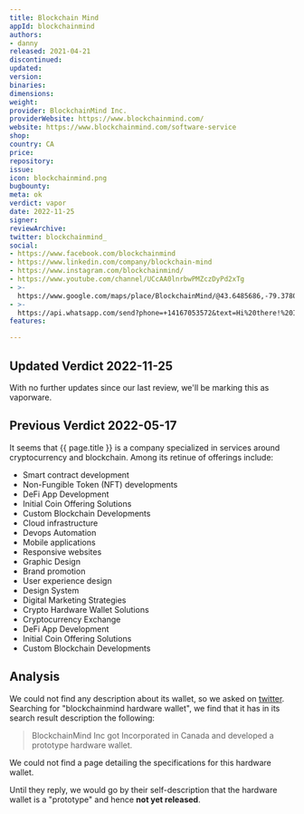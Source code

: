 ```yaml
---
title: Blockchain Mind
appId: blockchainmind
authors:
- danny
released: 2021-04-21
discontinued: 
updated: 
version: 
binaries: 
dimensions: 
weight: 
provider: BlockchainMind Inc.
providerWebsite: https://www.blockchainmind.com/
website: https://www.blockchainmind.com/software-service
shop: 
country: CA
price: 
repository: 
issue: 
icon: blockchainmind.png
bugbounty: 
meta: ok
verdict: vapor
date: 2022-11-25
signer: 
reviewArchive: 
twitter: blockchainmind_
social:
- https://www.facebook.com/blockchainmind
- https://www.linkedin.com/company/blockchain-mind
- https://www.instagram.com/blockchainmind/
- https://www.youtube.com/channel/UCcAA0lnrbwPMZczDyPd2xTg
- >-
  https://www.google.com/maps/place/BlockchainMind/@43.6485686,-79.3780473,17z/data=!3m1!4b1!4m5!3m4!1s0x89d4cd7ccb1664cf:0xa20fcd79fe163a0a!8m2!3d43.6485686!4d-79.3780473
- >-
  https://api.whatsapp.com/send?phone=+14167053572&text=Hi%20there!%20I%20have%20a%20question%20:)
features: 

---
```


## Updated Verdict 2022-11-25

With no further updates since our last review, we'll be marking this as vaporware.

## Previous Verdict 2022-05-17

It seems that {{ page.title }} is a company specialized in services around cryptocurrency and blockchain. Among its retinue of offerings include: 

- Smart contract development 
- Non-Fungible Token (NFT) developments
- DeFi App Development
- Initial Coin Offering Solutions
- Custom Blockchain Developments
- Cloud infrastructure
- Devops Automation
- Mobile applications
- Responsive websites
- Graphic Design
- Brand promotion
- User experience design
- Design System
- Digital Marketing Strategies
- Crypto Hardware Wallet Solutions
- Cryptocurrency Exchange
- DeFi App Development
- Initial Coin Offering Solutions
- Custom Blockchain Developments​

## Analysis

We could not find any description about its wallet, so we asked on [twitter](https://twitter.com/BitcoinWalletz/status/1526390711293071361). Searching for "blockchainmind hardware wallet", we find that it has in its search result description the following: 

> BlockchainMind Inc got Incorporated in Canada and developed a prototype hardware wallet.

We could not find a page detailing the specifications for this hardware wallet. 

Until they reply, we would go by their self-description that the hardware wallet is a "prototype" and hence **not yet released**.
